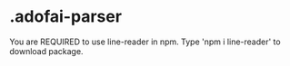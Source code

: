 # .adofai-parser

You are REQUIRED to use line-reader in npm.
Type 'npm i line-reader' to download package.
